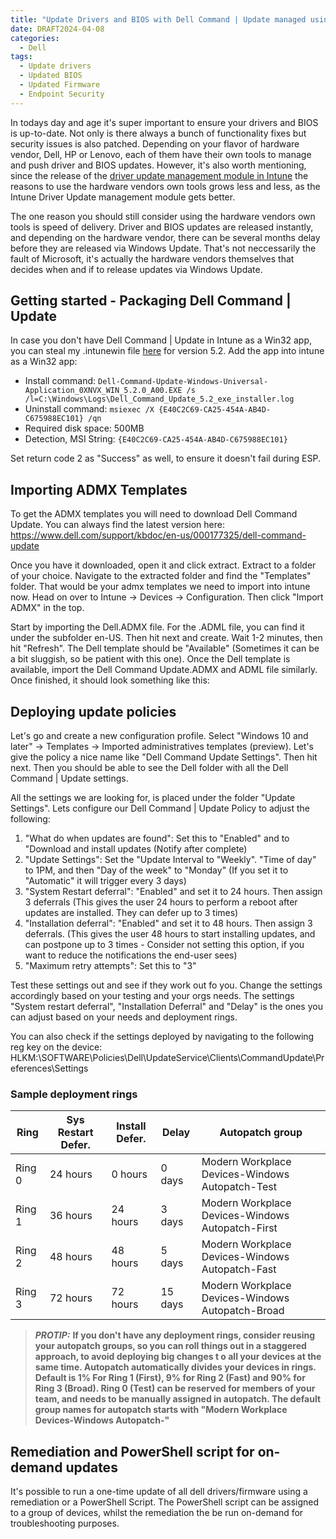 ```yaml
---
title: "Update Drivers and BIOS with Dell Command | Update managed using Intune"
date: DRAFT2024-04-08
categories:
  - Dell
tags:
  - Update drivers
  - Updated BIOS
  - Updated Firmware
  - Endpoint Security
---
```


In todays day and age it's super important to ensure your drivers and BIOS is up-to-date. Not only is there always a bunch of functionality fixes but security issues is also patched. Depending on your flavor of hardware vendor, Dell, HP or Lenovo, each of them have their own tools to manage and push driver and BIOS updates. However, it's also worth mentioning, since the release of the [driver update management module in Intune](https://learn.microsoft.com/en-us/mem/intune/protect/windows-driver-updates-overview) the reasons to use the hardware vendors own tools grows less and less, as the Intune Driver Update management module gets better.

The one reason you should still consider using the hardware vendors own tools is speed of delivery. Driver and BIOS updates are released instantly, and depending on the hardware vendor, there can be several months delay before they are released via Windows Update. That's not neccessarily the fault of Microsoft, it's actually the hardware vendors themselves that decides when and if to release updates via Windows Update.

## Getting started - Packaging Dell Command | Update
In case you don't have Dell Command | Update in Intune as a Win32 app, you can steal my .intunewin file <a id="raw-url" href="https://raw.githubusercontent.com/thisisevilevil/evilevil365/master/assets/Dell-Command-Update-Windows-Universal-Application_0XNVX_WIN_5.2.0_A00.intunewin">here</a> for version 5.2. Add the app into intune as a Win32 app:
* Install command: `Dell-Command-Update-Windows-Universal-Application_0XNVX_WIN_5.2.0_A00.EXE /s /l=C:\Windows\Logs\Dell_Command_Update_5.2_exe_installer.log`
* Uninstall command: `msiexec /X {E40C2C69-CA25-454A-AB4D-C675988EC101} /qn`
* Required disk space: 500MB
* Detection, MSI String: `{E40C2C69-CA25-454A-AB4D-C675988EC101}`

Set return code 2 as "Success" as well, to ensure it doesn't fail during ESP.

## Importing ADMX Templates
To get the ADMX templates you will need to download Dell Command Update. You can always find the latest version here: https://www.dell.com/support/kbdoc/en-us/000177325/dell-command-update

Once you have it downloaded, open it and click extract. Extract to a folder of your choice. Navigate to the extracted folder and find the "Templates" folder. That would be your admx templates we need to import into intune now. Head on over to Intune -> Devices -> Configuration. Then click "Import ADMX" in the top. 

Start by importing the Dell.ADMX file. For the .ADML file, you can find it under the subfolder en-US. Then hit next and create. Wait 1-2 minutes, then hit "Refresh". The Dell template should be "Available" (Sometimes it can be a bit sluggish, so be patient with this one). Once the Dell template is available, import the Dell Command Update.ADMX and ADML file similarly. Once finished, it should look something like this:


## Deploying update policies
Let's go and create a new configuration profile. Select "Windows 10 and later" -> Templates -> Imported administratives templates (preview). Let's give the policy a nice name like "Dell Command Update Settings". Then hit next. Then you should be able to see the Dell folder with all the Dell Command | Update settings.

All the settings we are looking for, is placed under the folder "Update Settings". Lets configure our Dell Command | Update Policy to adjust the following:
1. "What do when updates are found": Set this to "Enabled" and to "Download and install updates (Notify after complete)
2. "Update Settings": Set the "Update Interval to "Weekly". "Time of day" to 1PM, and then "Day of the week" to "Monday" (If you set it to "Automatic" it will trigger every 3 days)
3. "System Restart deferral": "Enabled" and set it to 24 hours. Then assign 3 deferrals (This gives the user 24 hours to perform a reboot after updates are installed. They can defer up to 3 times)
4. "Installation deferral": "Enabled" and set it to 48 hours. Then assign 3 deferrals. (This gives the user 48 hours to start installing updates, and can postpone up to 3 times - Consider not setting this option, if you want to reduce the notifications the end-user sees)
5. "Maximum retry attempts": Set this to "3"

Test these settings out and see if they work out fo you. Change the settings accordingly based on your testing and your orgs needs. The settings "System restart deferral", "Installation Deferral" and "Delay" is the ones you can adjust based on your needs and deployment rings.

You can also check if the settings deployed by navigating to the following reg key on the device: HLKM:\SOFTWARE\Policies\Dell\UpdateService\Clients\CommandUpdate\Preferences\Settings

### Sample deployment rings

| Ring     | Sys Restart Defer. | Install Defer.  | Delay   |                 Autopatch group                  |
|----------|--------------------|-----------------|---------|--------------------------------------------------|
| Ring 0   | 24 hours           | 0 hours         | 0 days  | Modern Workplace Devices-Windows Autopatch-Test  |
| Ring 1   | 36 hours           | 24 hours        | 3 days  | Modern Workplace Devices-Windows Autopatch-First |
| Ring 2   | 48 hours           | 48 hours        | 5 days  | Modern Workplace Devices-Windows Autopatch-Fast  |
| Ring 3   | 72 hours           | 72 hours        | 15 days | Modern Workplace Devices-Windows Autopatch-Broad |

> **_PROTIP:_** **If you don't have any deployment rings, consider reusing your autopatch groups, so you can roll things out in a staggered approach, to avoid deploying big changes t o all your devices at the same time. Autopatch automatically divides your devices in rings. Default is 1% For Ring 1 (First), 9% for Ring 2 (Fast) and 90% for Ring 3 (Broad). Ring 0 (Test) can be reserved for members of your team, and needs to be manually assigned in autopatch. The default group names for autopatch starts with "Modern Workplace Devices-Windows Autopatch-"**

## Remediation and PowerShell script for on-demand updates
It's possible to run a one-time update of all dell drivers/firmware using a remediation or a PowerShell Script. The PowerShell script can be assigned to a group of devices, whilst the remediation the be run on-demand for troubleshooting purposes.